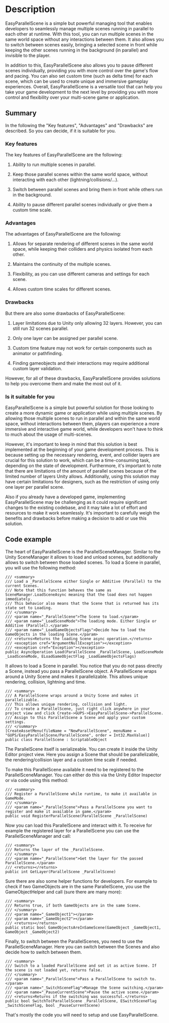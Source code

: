 # Description

EasyParallelScene is a simple but powerful managing tool that enables developers to seamlessly manage 
multiple scenes running in parallel to each other at runtime. With this tool, you can run multiple scenes 
in the same world space without any interactions between them. It also allows you to switch between scenes 
easily, bringing a selected scene in front while keeping the other scenes running in the background 
(in parallel) and invisible to the player.

In addition to this, EasyParallelScene also allows you to pause different scenes individually, providing 
you with more control over the game's flow and pacing. You can also set custom time (such as delta time) 
for each scene, which can be used to create unique and immersive gameplay experiences. Overall, 
EasyParallelScene is a versatile tool that can help you take your game development to the next level 
by providing you with more control and flexibility over your multi-scene game or application.

## Summary

In the following the "Key features", "Advantages" and "Drawbacks" are described. So you can decide, if it 
is suitable for you.

### Key features

The key features of EasyParallelScene are the following:

1. Ability to run multiple scenes in parallel.

2. Keep those parallel scenes within the same world space, without interacting with each other 
  (lightning/collisions/...).

3. Switch between parallel scenes and bring them in front while others run in the background.

4. Ability to pause different parallel scenes individually or give them a custom time scale.

### Advantages

The advantages of EasyParallelScene are the following:

1. Allows for separate rendering of different scenes in the same world space, while keeping their 
  colliders and physics isolated from each other.

2. Maintains the continuity of the multiple scenes.

3. Flexibility, as you can use different cameras and settings for each scene.

4. Allows custom time scales for different scenes.

### Drawbacks

But there are also some drawbacks of EasyParallelScene:

1. Layer limitations due to Unity only allowing 32 layers. However, you can still run 32 scenes parallel.

2. Only one layer can be assigned per parallel scene.

3. Custom time feature may not work for certain components such as animator or pathfinding.

4. Finding gameobjects and their interactions may require additional custom layer validation.

However, for all of these drawbacks, EasyParallelScene provides solutions to help you overcome them 
and make the most out of it.

### Is it suitable for you

EasyParallelScene is a simple but powerful solution for those looking to create a more dynamic game or 
application while using multiple scenes. By allowing those multiple scenes to run in parallel and within 
the same world space, without interactions between them, players can experience a more immersive and 
interactive game world, while developers won't have to think to much about the usage of multi-scenes.

However, it's important to keep in mind that this solution is best implemented at the beginning of your 
game development process. This is because setting up the necessary rendering, event, and collider layers 
are crucial for this solution to work, which can be a time-consuming task, depending on the state of development. 
Furthermore, it's important to note that there are limitations of the amount of parallel scenes because of the 
limited number of layers Unity allows. Additionally, using this solution may have certain limitations for 
designers, such as the restriction of using only one layer per parallel scene.

Also if you already have a developed game, implementing EasyParallelScene may be challenging as it could require 
significant changes to the existing codebase, and it may take a lot of effort and resources to make it work 
seamlessly. It's important to carefully weigh the benefits and drawbacks before making a decision to add or use 
this solution.

## Code example

The heart of EasyParallelScene is the ParallelSceneManager. Similar to the Unity SceneManager it allows to load
and unload scenes, but additionally allows to switch between those loaded scenes. To load a Scene in parallel,
you will use the following method:

    /// <summary>
	/// Load a _ParallelScene either Single or Additive (Parallel) to the current Scenes.
	/// Note that this function behaves the same as SceneManager.LoadSceneAsync meaning that the load does not happen immediately.
	/// This behavior also means that the Scene that is returned has its state set to Loading.
	/// </summary>
	/// <param name="_ParallelScene">The Scene to load.</param>
	/// <param name="_LoadSceneMode">The loading mode. Either Single or Additive (Parallel).</param>
	/// <param name="_LoadGameObjectsFlags">Decide how to load the GameObjects in the loading Scene.</param>
	/// <returns>Returns the loading Scene async operation.</returns>
	/// <exception cref="ArgumentNullException"></exception>
	/// <exception cref="Exception"></exception>
	public AsyncOperation Load(ParallelScene _ParallelScene, LoadSceneMode _LoadSceneMode, ELoadGameObjectFlag _LoadGameObjectsFlags)

It allows to load a Scene in parallel. You notice that you do not pass directly a Scene, instead you pass a 
ParallelScene object. A ParallelScene wraps around a Unity Scene and makes it parallelizable. This allows 
unique rendering, collision, lightning and time. 

    /// <summary>
    /// A ParallelScene wraps around a Unity Scene and makes it parallelizable.
    /// This allows unique rendering, collision and light.
    /// To create a ParallelScene, just right click anywhere in your project view and click Create->GUPS->EasyParallelScene->ParallelScene.
    /// Assign to this ParallelScene a Scene and apply your custom settings.
    /// </summary>
    [CreateAssetMenu(fileName = "NewParallelScene", menuName = "GUPS/EasyParallelScene/ParallelScene", order = Int32.MaxValue)]
    public class ParallelScene : ScriptableObject
	
The ParallelScene itself is serializeable. You can create it inside the Unity Editor project view. Here you 
assign a Scene that should be parallelizable, the rendering/collision layer and a custom time scale if needed.

To make this ParallelScene available it need to be registered to the ParallelSceneManager. You can either do
this via the Unity Editor Inspector or via code using this method:

    /// <summary>
	/// Register a ParallelScene while runtime, to make it available in GameMode.
	/// </summary>
	/// <param name="_ParallelScene">Pass a ParallelScene you want to register and make it available in game.</param>
	public void RegisterParallelScene(ParallelScene _ParallelScene)

Now you can load this ParallelScene and interact with it. To receive for example the registered layer for a 
ParallelScene you can use the ParallelSceneManager and call:

    /// <summary>
	/// Returns the layer of the _ParallelScene.
	/// </summary>        
	/// <param name="_ParallelScene">Get the layer for the passed ParallelScene.</param>
	/// <returns></returns>
	public int GetLayer(ParallelScene _ParallelScene)
	
Sure there are also some helper functions for developers. For example to check if two GameObjects are in the same 
ParallelScene, you use the GameObjectHelper and call (sure there are many more):

    /// <summary>
	/// Returns true, if both GameObjects are in the same Scene.
	/// </summary>
	/// <param name="_GameObject1"></param>
	/// <param name="_GameObject2"></param>
	/// <returns></returns>
	public static bool GameObjectsAreInSameScene(GameObject _GameObject1, GameObject _GameObject2)
	
Finally, to switch between the ParallelScenes, you need to use the ParallelSceneManager. Here you can
switch between the Scenes and also decide how to switch between them.
	
	/// <summary>
	/// Switch to a loaded ParallelScene and set it as active Scene. If the scene is not loaded yet, returns false.
	/// </summary>
	/// <param name="_ParallelScene">Pass a ParallelScene to switch to.</param>
	/// <param name="_SwitchSceneFlag">Manage the Scene switching.</param>
	/// <param name="_PauseCurrentScene">Pause the active scene.</param>
	/// <returns>Returns if the switching was successful.</returns>
	public bool SwitchTo(ParallelScene _ParallelScene, ESwitchSceneFlag _SwitchSceneFlag, bool _PauseCurrentScene)

That's mostly the code you will need to setup and use EasyParallelScene.